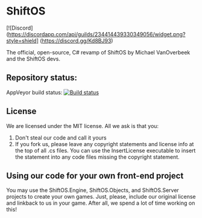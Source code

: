 # ShiftOS
[![Discord](https://discordapp.com/api/guilds/234414439330349056/widget.png?style=shield]
(https://discord.gg/Kd8BJ93)

The official, open-source, C# revamp of ShiftOS by Michael VanOverbeek and the ShiftOS devs.

## Repository status:

AppVeyor build status:
[![Build status](https://ci.appveyor.com/api/projects/status/ktdv3nt6c3q88g2t?svg=true)](https://ci.appveyor.com/project/ComputeLinux/shiftos)

## License

We are licensed under the MIT license. All we ask is that you:

1. Don't steal our code and call it yours
2. If you fork us, please leave any copyright statements and license info at the top of all .cs files. You can use the InsertLicense executable to insert the statement into any code files missing the copyright statement.


## Using our code for your own front-end project

You may use the ShiftOS.Engine, ShiftOS.Objects, and ShiftOS.Server projects to create your own games. Just, please, include our original license and linkback to us in your game. After all, we spend a lot of time working on this!
